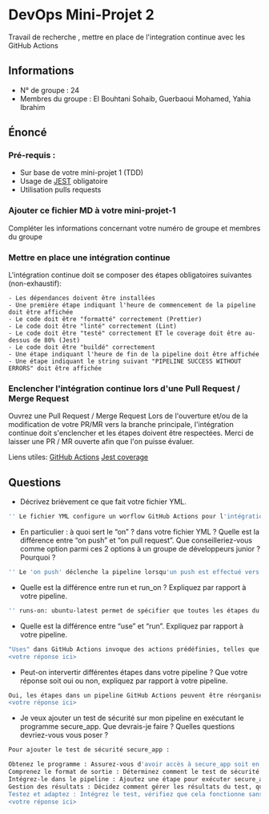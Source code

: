 # DevOps Mini-Projet 2

Travail de recherche , mettre en place de l'integration continue avec les GitHub Actions

## Informations

-   N° de groupe : 24
-   Membres du groupe : El Bouhtani Sohaib, Guerbaoui Mohamed, Yahia Ibrahim

## Énoncé

### Pré-requis :

-   Sur base de votre mini-projet 1 (TDD)
-   Usage de [JEST](https://jestjs.io/docs/getting-started) obligatoire
-   Utilisation pulls requests

### Ajouter ce fichier MD à votre mini-projet-1

Compléter les informations concernant votre numéro de groupe et membres du groupe

### Mettre en place une intégration continue

L'intégration continue doit se composer des étapes obligatoires suivantes (non-exhaustif):

    - Les dépendances doivent être installées
    - Une première étape indiquant l'heure de commencement de la pipeline doit être affichée
    - Le code doit être "formatté" correctement (Prettier)
    - Le code doit être "linté" correctement (Lint)
    - Le code doit être "testé" correctement ET le coverage doit être au-dessus de 80% (Jest)
    - Le code doit être "buildé" correctement
    - Une étape indiquant l'heure de fin de la pipeline doit être affichée
    - Une étape indiquant le string suivant "PIPELINE SUCCESS WITHOUT ERRORS" doit être affichée

### Enclencher l'intégration continue lors d'une Pull Request / Merge Request

Ouvrez une Pull Request / Merge Request
Lors de l'ouverture et/ou de la modification de votre PR/MR vers la branche principale, l'intégration continue doit s'enclencher et les étapes doivent être respectées.
Merci de laisser une PR / MR ouverte afin que l'on puisse évaluer.

Liens utiles:
[GitHub Actions](https://docs.github.com/fr/actions)
[Jest coverage](https://www.valentinog.com/blog/jest-coverage/)

## Questions

-   Décrivez brièvement ce que fait votre fichier YML.

```bash
'' Le fichier YML configure un worflow GitHub Actions pour l'intégration continue sur les pull requests vers la branch principale (main). Il comprend des étapes telles que la récupération du code, la configuration de Node.js, l'installation des dépendances, l'exécution de Prettier et Eslint, les test, le build du projet et l'affichage des messages informatifs tels que l'auteur du pull request et permet d'assurer un CI sans erreurs''
```

-   En particulier : à quoi sert le “on” ? dans votre fichier YML ? Quelle est la différence entre “on push” et “on pull request”. Que conseilleriez-vous comme option parmi ces 2 options à un groupe de développeurs junior ? Pourquoi ?

```bash
'' Le 'on push' déclenche la pipeline lorsqu'un push est effectué vers la branche principale, tandis que le 'on pull_request' déclenche la pipeline lorsqu'une pull request est ouverte ou mise à jour. Pour un groupe de développeurs juniors, afin de maintenir une cohérence dans les versions de Node.js, les conventions de formatage, et pour éviter les conflits lors des pushs, l'utilisation de 'on pull_request' serait plus avantageuse.>''
```

-   Quelle est la différence entre run et run_on ? Expliquez par rapport à votre pipeline.

```bash
'' runs-on: ubuntu-latest permet de spécifier que toutes les étapes du "build" seront exécutées sur une machine virtuelle Ubuntu avec la dernière version disponible.'run:' représente une étape spécifique qui va être exécuter''
```

-   Quelle est la différence entre “use” et “run”. Expliquez par rapport à votre pipeline.

```bash
"Uses" dans GitHub Actions invoque des actions prédéfinies, telles que l'obtention du code source ou la configuration d'un environnement. Par exemple, actions/checkout@v2 récupère le code. "Run" exécute des commandes spécifiques à votre projet, comme l'installation de dépendances ou l'exécution de tests via des commandes npm. Les actions avec "uses" sont des composants prédéfinis, tandis que "run" exécute des commandes personnalisées dans l'environnement actuel. Ces deux mots-clés permettent de modéliser différentes étapes et actions dans un workflow de GitHub.
<votre réponse ici>
```

-   Peut-on intervertir différentes étapes dans votre pipeline ? Que votre réponse soit oui ou non, expliquez par rapport à votre pipeline.

```bash
Oui, les étapes dans un pipeline GitHub Actions peuvent être réorganisées. Cependant, il est crucial de considérer les dépendances entre les étapes. Par exemple, dans votre pipeline, l'étape "Checkout repository" doit être exécutée avant toute opération sur le code source, comme l'installation de dépendances ou l'exécution de tests. De même, les étapes de formatage, de linting, de tests et de construction ont un ordre logique à suivre. Donc, bien que vous puissiez réorganiser les étapes, assurez-vous de respecter les dépendances pour que le pipeline fonctionne correctement.
<votre réponse ici>
```

-   Je veux ajouter un test de sécurité sur mon pipeline en exécutant le programme secure_app. Que devrais-je faire ? Quelles questions devriez-vous vous poser ?

```bash
Pour ajouter le test de sécurité secure_app :

Obtenez le programme : Assurez-vous d'avoir accès à secure_app soit en l'installant via une action existante, soit en le téléchargeant manuellement.
Comprenez le format de sortie : Déterminez comment le test de sécurité secure_app renvoie ses résultats (succès/échec, rapports détaillés).
Intégrez-le dans le pipeline : Ajoutez une étape pour exécuter secure_app au bon moment (après la construction, avant les tests, etc.).
Gestion des résultats : Décidez comment gérer les résultats du test, que ce soit par des notifications en cas d'échec ou par intégration dans les rapports de test globaux.
Testez et adaptez : Intégrez le test, vérifiez que cela fonctionne sans perturber le flux existant et ajustez si nécessaire.
<votre réponse ici>
```
